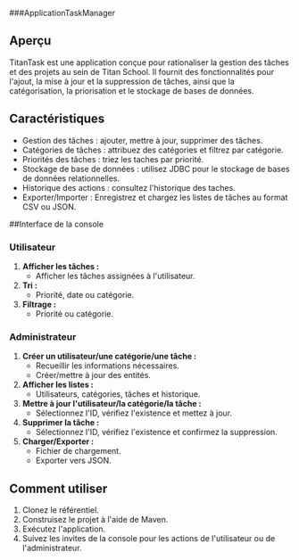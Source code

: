 
###ApplicationTaskManager

## Aperçu

TitanTask est une application conçue pour rationaliser la gestion des tâches et des projets au sein de Titan School. Il fournit des fonctionnalités pour l'ajout, la mise à jour et la suppression de tâches, ainsi que la catégorisation, la priorisation et le stockage de bases de données.

## Caractéristiques

- Gestion des tâches : ajouter, mettre à jour, supprimer des tâches.
- Catégories de tâches : attribuez des catégories et filtrez par catégorie.
- Priorités des tâches : triez les taches par priorité.
- Stockage de base de données : utilisez JDBC pour le stockage de bases de données relationnelles.
- Historique des actions : consultez l'historique des taches.
- Exporter/Importer : Enregistrez et chargez les listes de tâches au format CSV ou JSON.


##Interface de la console

### Utilisateur

1. **Afficher les tâches :**
   - Afficher les tâches assignées à l'utilisateur.
2. **Tri :**
   - Priorité, date ou catégorie.
3. **Filtrage :**
   - Priorité ou catégorie.

### Administrateur

1. **Créer un utilisateur/une catégorie/une tâche :**
   - Recueillir les informations nécessaires.
   - Créer/mettre à jour des entités.
2. **Afficher les listes :**
   - Utilisateurs, catégories, tâches et historique.
3. **Mettre à jour l'utilisateur/la catégorie/la tâche :**
   - Sélectionnez l'ID, vérifiez l'existence et mettez à jour.
4. **Supprimer la tâche :**
   - Sélectionnez l'ID, vérifiez l'existence et confirmez la suppression.
5. **Charger/Exporter :**
   - Fichier de chargement.
   - Exporter vers JSON.

## Comment utiliser

1. Clonez le référentiel.
2. Construisez le projet à l'aide de Maven.
3. Exécutez l'application.
4. Suivez les invites de la console pour les actions de l'utilisateur ou de l'administrateur.


